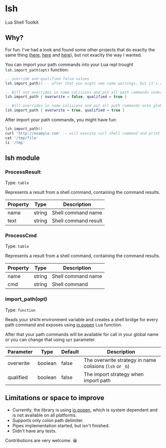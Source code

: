 # lsh
Lua Shell Toolkit

## Why?

For fun. I've had a look and found some other projects that do exaclty the same thing ([here](https://github.com/zserge/luash), [here](https://github.com/stevedonovan/luaish) and [here](https://github.com/ncopa/lua-shell)), but not exaclty the way I wanted.

You can import your path commands into your Lua repl trought `lsh.import_path(opt)` function:

```lua
-- override and qualified false values
lsh.import_path() -- after that you might see same warnings, but it's ok

-- Will not overrides in name colisions and put all path commands under `lsh` module
lsh.import_path { overwrite = false, qualified = true }

-- Will overrides in name colisions and put all path commands onto globally scope
lsh.import_path { overwrite = true, qualified = true }
```

After import your path commands, you might have fun:

```lua
lsh.import_path()
curl 'http://example.com' -- will execute curl shell command and print the url contents
cat '/tmp/file'
ls '/tmp'
```

## lsh module

### ProcessResult

Type: `table`

Represents a result from a shell command, containing the command results.

| Property   | Type    | Description |
| ---------  | ------- | ----------- |
| name       | string  | Shell command name |
| text       | string  | Shell command result |

### ProcessCmd

Type: `table`

Represents a result from a shell command, containing the command results.

| Property   | Type    | Description |
| ---------- | ------- | ----------- |
| name       | string  | Shell command name |
| cmd        | string  | Shell command |

### import_path(opt)

Type: `function`

Reads your `$PATH` environment variable and creates a shell bridge for every path command and exposes using [io.popen](http://www.lua.org/manual/5.4/manual.html#pdf-io.popen) Lua function.

After that your path commands will be available for call in your global name or you can change that using `opt` parameter.

| Parameter | Type    | Default | Description |
| --------- | ------- | ------- | ----------- |
| overwrite | boolean | false   | The overwrite strategy in name colisions (`lsh` or `_G`) |
| qualified | boolean | false   | The import strategy when import path |

## Limitations or space to improve

- Currently, the library is using [io.popen](http://www.lua.org/manual/5.4/manual.html#pdf-io.popen), which is system dependent and is not available on all platforms.
- Supports only colon path delimiter.
- Pipes implementation started, but isn't finished.
- Didn't have any tests.

Contributions are very welcome. 😀